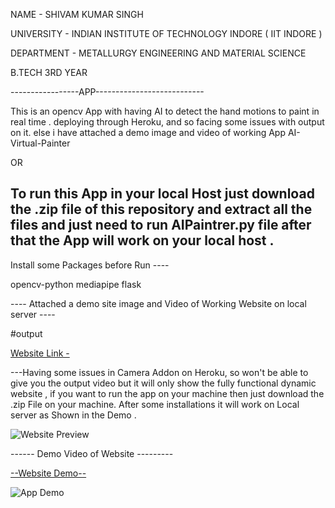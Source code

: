 NAME - SHIVAM KUMAR SINGH

UNIVERSITY - INDIAN INSTITUTE OF TECHNOLOGY INDORE ( IIT INDORE )

DEPARTMENT - METALLURGY ENGINEERING AND MATERIAL SCIENCE
             
B.TECH 3RD YEAR 
             

-----------------APP---------------------------

This is an opencv App with having AI to detect the hand motions to paint in real time .
deploying through Heroku, and so facing some issues with output on it.
else i have attached a demo image and video of working App AI-Virtual-Painter

OR

To run this App in your local Host just download the .zip file of this repository and extract all the files and just need to run AIPaintrer.py file after that the App will work on your local host .
------

Install some Packages before Run ----

opencv-python
mediapipe
flask

---- Attached a demo site image and Video of Working Website on local server ----



#output

[Website Link -](https://opencv-painter.herokuapp.com/)

---Having some issues in Camera Addon on Heroku, so won't be able to give you the output video but it will only show the fully functional dynamic website ,  if you want to run the app on your machine then just download the .zip File on your machine. After some installations it will work on Local server as Shown in the Demo .


![Website Preview](https://user-images.githubusercontent.com/113454708/199110932-c602ec63-fc37-400b-9d7a-d9db70b58a02.jpg)

------ Demo Video of Website ---------

  [--Website Demo--](https://drive.google.com/file/d/1aKSBbZkPtf9uBlA5jt-PAo80M2Ov2FMk/view?usp=drivesdk)









![App Demo](https://user-images.githubusercontent.com/113454708/199302004-ce02b038-f061-4e72-aee5-94e2158e9105.gif)
